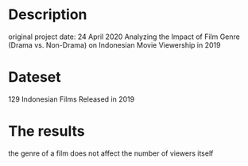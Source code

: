 # Description
original project date: 24 April 2020
Analyzing the Impact of Film Genre (Drama vs. Non-Drama) on Indonesian Movie Viewership in 2019

# Dateset
129 Indonesian Films Released in 2019

# The results
the genre of a film does not affect the number of viewers itself
